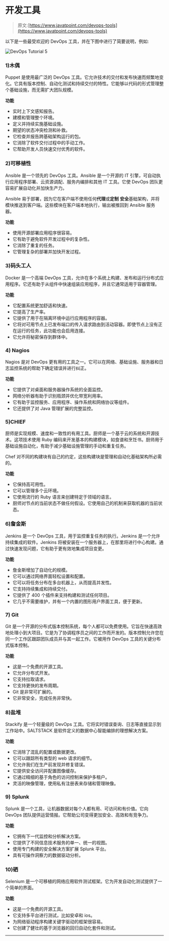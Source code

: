 # 开发工具

> 原文:[https://www.javatpoint.com/devops-tools](https://www.javatpoint.com/devops-tools)

以下是一些最受欢迎的 DevOps 工具，并在下图中进行了简要说明，例如:

![DevOps Tutorial 5](../Images/4ca194abaaabb9a7bab59b4a5b556bfb.png)

### 1)木偶

Puppet 是使用最广泛的 DevOps 工具。它允许技术的交付和发布快速而频繁地变化。它具有版本控制、自动化测试和持续交付的特性。它能够以代码的形式管理整个基础设施，而无需扩大团队规模。

**功能**

*   实时上下文感知报告。
*   建模和管理整个环境。
*   定义并持续实施基础设施。
*   期望的状态冲突检测和补救。
*   它检查并报告跨基础架构运行的包。
*   它消除了软件交付过程中的手动工作。
*   它帮助开发人员快速交付优秀的软件。

### 2)可移植性

Ansible 是一个领先的 DevOps 工具。Ansible 是一个开源的 IT 引擎，可自动执行应用程序部署、云资源调配、服务内编排和其他 IT 工具。它使 DevOps 团队更容易扩展自动化并加快生产力。

Ansible 易于部署，因为它在客户端不使用任何**代理**或**定制** **安全**基础架构，并将模块推送到客户端。这些模块在客户端本地执行，输出被推回到 Ansible 服务器。

**功能**

*   使用开源部署应用程序很容易。
*   它有助于避免软件开发过程中的复杂性。
*   它消除了重复的任务。
*   它管理复杂的部署并加快开发过程。

### 3)码头工人

Docker 是一个高端 DevOps 工具，允许在多个系统上构建、发布和运行分布式应用程序。它还有助于从组件中快速组装应用程序，并且它通常适用于容器管理。

**功能**

*   它配置系统更加舒适和快速。
*   它提高了生产率。
*   它提供了用于在隔离环境中运行应用程序的容器。
*   它将对可用节点上已发布端口的传入请求路由到活动容器。即使节点上没有正在运行的任务，此功能也会启用连接。
*   它允许将秘密保存到群体中。

### 4) Nagios

Nagios 是对 DevOps 更有用的工具之一。它可以在网络、基础设施、服务器和日志监控系统的帮助下确定错误并进行纠正。

**功能**

*   它提供了对桌面和服务器操作系统的全面监控。
*   网络分析器有助于识别瓶颈并优化带宽利用率。
*   它有助于监控服务、应用程序、操作系统和网络协议等组件。
*   它还提供了对 Java 管理扩展的完整监控。

### 5)CHIEF

厨师是实现规模、速度和一致性的有用工具。厨师是一个基于云的系统和开源技术。这项技术使用 Ruby 编码来开发基本的构建模块，如食谱和烹饪书。厨师用于基础设施自动化，有助于减少基础设施管理的手动和重复任务。

Chef 对不同的构建块有自己的约定，这些构建块是管理和自动化基础架构所必需的。

**功能**

*   它保持高可用性。
*   它可以管理多个云环境。
*   它使用流行的 Ruby 语言来创建特定于领域的语言。
*   厨师对节点的当前状态不做任何假设。它使用自己的机制来获取机器的当前状态。

### 6)詹金斯

Jenkins 是一个 DevOps 工具，用于监控重复任务的执行。Jenkins 是一个允许持续集成的软件。Jenkins 将被安装在一个服务器上，在那里将进行中心构建。通过快速发现问题，它有助于更有效地集成项目变更。

**功能**

*   詹金斯增加了自动化的规模。
*   它可以通过网络界面轻松设置和配置。
*   它可以将任务分布在多台机器上，从而提高并发性。
*   它支持持续集成和持续交付。
*   它提供了 400 个插件来支持构建和测试任何项目。
*   它几乎不需要维护，并有一个内置的图形用户界面工具，便于更新。

### 7) Git

Git 是一个开源的分布式版本控制系统，每个人都可以免费使用。它旨在快速高效地处理小到大项目。它是为了协调程序员之间的工作而开发的。版本控制允许您在同一个工作区跟踪团队成员并与其一起工作。它被用作 DevOps 工具的关键分布式版本控制。

**功能**

*   这是一个免费的开源工具。
*   它允许分布式开发。
*   它支持拉取请求。
*   它支持更快的发布周期。
*   Git 是非常可扩展的。
*   它非常安全，完成任务非常快。

### 8)盐堆

Stackify 是一个轻量级的 DevOps 工具。它将实时错误查询、日志等直接显示到工作站中。SALTSTACK 是软件定义的数据中心智能编排的理想解决方案。

**功能**

*   它消除了混乱的配置或数据更改。
*   它可以跟踪所有类型的 web 请求的细节。
*   它允许我们在生产前发现并修复错误。
*   它提供安全访问并配置图像缓存。
*   它通过精细的基于角色的访问控制来保护多租户。
*   灵活的映像管理，使用私有注册表来存储和管理映像。

### 9) Splunk

Splunk 是一个工具，让机器数据对每个人都有用、可访问和有价值。它向 DevOps 团队提供运营情报。它帮助公司变得更加安全、高效和有竞争力。

**功能**

*   它拥有下一代监控和分析解决方案。
*   它提供了不同信息技术服务的单一、统一的视图。
*   使用专门构建的安全解决方案扩展 Splunk 平台。
*   具有可操作洞察力的数据驱动分析。

### 10)硒

Selenium 是一个可移植的网络应用软件测试框架。它为开发自动化测试提供了一个简单的界面。

**功能**

*   这是一个免费的开源工具。
*   它支持多平台进行测试，比如安卓和 ios。
*   为网络驱动程序构建关键字驱动的框架很容易。
*   它创建了健壮的基于浏览器的回归自动化套件和测试。

* * *